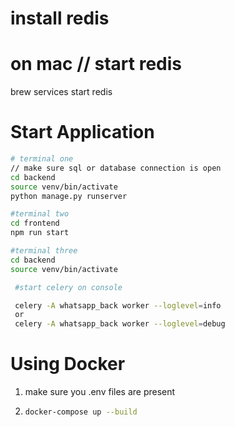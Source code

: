 # install redis

# on mac // start redis

brew services start redis

# Start Application

```bash
# terminal one
// make sure sql or database connection is open
cd backend
source venv/bin/activate
python manage.py runserver

#terminal two
cd frontend
npm run start

#terminal three
cd backend
source venv/bin/activate

 #start celery on console

 celery -A whatsapp_back worker --loglevel=info
 or
 celery -A whatsapp_back worker --loglevel=debug
```

# Using Docker

1. make sure you .env files are present
2. ```bash
   docker-compose up --build
   ```

```

```
